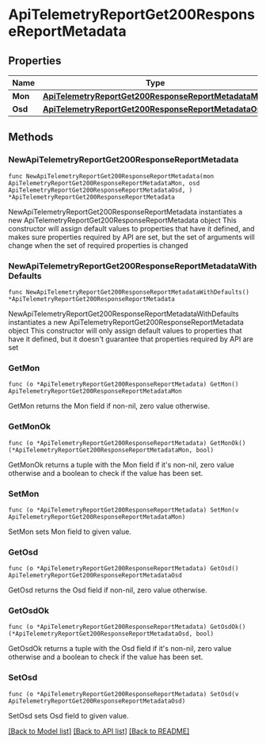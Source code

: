 # ApiTelemetryReportGet200ResponseReportMetadata

## Properties

Name | Type | Description | Notes
------------ | ------------- | ------------- | -------------
**Mon** | [**ApiTelemetryReportGet200ResponseReportMetadataMon**](ApiTelemetryReportGet200ResponseReportMetadataMon.md) |  | 
**Osd** | [**ApiTelemetryReportGet200ResponseReportMetadataOsd**](ApiTelemetryReportGet200ResponseReportMetadataOsd.md) |  | 

## Methods

### NewApiTelemetryReportGet200ResponseReportMetadata

`func NewApiTelemetryReportGet200ResponseReportMetadata(mon ApiTelemetryReportGet200ResponseReportMetadataMon, osd ApiTelemetryReportGet200ResponseReportMetadataOsd, ) *ApiTelemetryReportGet200ResponseReportMetadata`

NewApiTelemetryReportGet200ResponseReportMetadata instantiates a new ApiTelemetryReportGet200ResponseReportMetadata object
This constructor will assign default values to properties that have it defined,
and makes sure properties required by API are set, but the set of arguments
will change when the set of required properties is changed

### NewApiTelemetryReportGet200ResponseReportMetadataWithDefaults

`func NewApiTelemetryReportGet200ResponseReportMetadataWithDefaults() *ApiTelemetryReportGet200ResponseReportMetadata`

NewApiTelemetryReportGet200ResponseReportMetadataWithDefaults instantiates a new ApiTelemetryReportGet200ResponseReportMetadata object
This constructor will only assign default values to properties that have it defined,
but it doesn't guarantee that properties required by API are set

### GetMon

`func (o *ApiTelemetryReportGet200ResponseReportMetadata) GetMon() ApiTelemetryReportGet200ResponseReportMetadataMon`

GetMon returns the Mon field if non-nil, zero value otherwise.

### GetMonOk

`func (o *ApiTelemetryReportGet200ResponseReportMetadata) GetMonOk() (*ApiTelemetryReportGet200ResponseReportMetadataMon, bool)`

GetMonOk returns a tuple with the Mon field if it's non-nil, zero value otherwise
and a boolean to check if the value has been set.

### SetMon

`func (o *ApiTelemetryReportGet200ResponseReportMetadata) SetMon(v ApiTelemetryReportGet200ResponseReportMetadataMon)`

SetMon sets Mon field to given value.


### GetOsd

`func (o *ApiTelemetryReportGet200ResponseReportMetadata) GetOsd() ApiTelemetryReportGet200ResponseReportMetadataOsd`

GetOsd returns the Osd field if non-nil, zero value otherwise.

### GetOsdOk

`func (o *ApiTelemetryReportGet200ResponseReportMetadata) GetOsdOk() (*ApiTelemetryReportGet200ResponseReportMetadataOsd, bool)`

GetOsdOk returns a tuple with the Osd field if it's non-nil, zero value otherwise
and a boolean to check if the value has been set.

### SetOsd

`func (o *ApiTelemetryReportGet200ResponseReportMetadata) SetOsd(v ApiTelemetryReportGet200ResponseReportMetadataOsd)`

SetOsd sets Osd field to given value.



[[Back to Model list]](../README.md#documentation-for-models) [[Back to API list]](../README.md#documentation-for-api-endpoints) [[Back to README]](../README.md)


